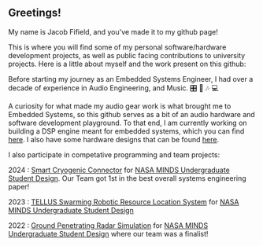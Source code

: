 ## Greetings!  
My name is Jacob Fifield, and you've made it to my github page!

This is where you will find some of my personal software/hardware development projects, as well as public facing contributions to university projects. Here is a little about myself and the work present on this github:

Before starting my journey as an Embedded Systems Engineer, I had over a decade of experience in Audio Engineering, and Music. :control_knobs: :guitar: 🎶 💻 

A curiosity for what made my audio gear work is what brought me to Embedded Systems, so this github serves as a bit of an audio hardware and software development playground. To that end, I am currently working on building a DSP engine meant for embedded systems, which you can find [here](https://github.com/Fife/Fife-DSP). I also have some hardware designs that can be found [here](https://github.com/Fife/Hardware-Projects).

I also participate in competative programming and team projects:

2024 : [Smart Cryogenic Connector](https://github.com/IEEE-Robotics-Club/NASA-Minds-2024) for [NASA MINDS Undergraduate Student Design](https://www.nasa.gov/stem/murep/projects/nasa-minds.html). Our Team got 1st in the best overall systems engineering paper!

2023 : [TELLUS Swarming Robotic Resource Location System](https://github.com/IEEE-Robotics-Club/MSU-NASA-Minds-2023) for [NASA MINDS Undergraduate Student Design](https://www.nasa.gov/stem/murep/projects/nasa-minds.html) 

2022 : [Ground Penetrating Radar Simulation](https://github.com/Fife/MSU-Robotics-Club) for [NASA MINDS Undergraduate Student Design](https://www.nasa.gov/stem/murep/projects/nasa-minds.html) where our team was a finalist!

